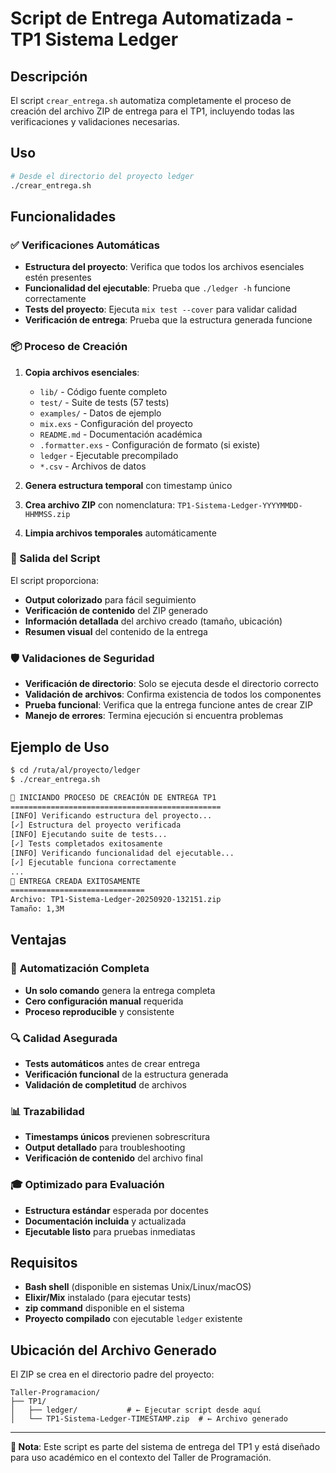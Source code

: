 # Script de Entrega Automatizada - TP1 Sistema Ledger

## Descripción

El script `crear_entrega.sh` automatiza completamente el proceso de creación del archivo ZIP de entrega para el TP1, incluyendo todas las verificaciones y validaciones necesarias.

## Uso

```bash
# Desde el directorio del proyecto ledger
./crear_entrega.sh
```

## Funcionalidades

### ✅ Verificaciones Automáticas
- **Estructura del proyecto**: Verifica que todos los archivos esenciales estén presentes
- **Funcionalidad del ejecutable**: Prueba que `./ledger -h` funcione correctamente
- **Tests del proyecto**: Ejecuta `mix test --cover` para validar calidad
- **Verificación de entrega**: Prueba que la estructura generada funcione

### 📦 Proceso de Creación
1. **Copia archivos esenciales**:
   - `lib/` - Código fuente completo
   - `test/` - Suite de tests (57 tests)
   - `examples/` - Datos de ejemplo
   - `mix.exs` - Configuración del proyecto
   - `README.md` - Documentación académica
   - `.formatter.exs` - Configuración de formato (si existe)
   - `ledger` - Ejecutable precompilado
   - `*.csv` - Archivos de datos

2. **Genera estructura temporal** con timestamp único
3. **Crea archivo ZIP** con nomenclatura: `TP1-Sistema-Ledger-YYYYMMDD-HHMMSS.zip`
4. **Limpia archivos temporales** automáticamente

### 🎯 Salida del Script

El script proporciona:
- **Output colorizado** para fácil seguimiento
- **Verificación de contenido** del ZIP generado
- **Información detallada** del archivo creado (tamaño, ubicación)
- **Resumen visual** del contenido de la entrega

### 🛡️ Validaciones de Seguridad
- **Verificación de directorio**: Solo se ejecuta desde el directorio correcto
- **Validación de archivos**: Confirma existencia de todos los componentes
- **Prueba funcional**: Verifica que la entrega funcione antes de crear ZIP
- **Manejo de errores**: Termina ejecución si encuentra problemas

## Ejemplo de Uso

```bash
$ cd /ruta/al/proyecto/ledger
$ ./crear_entrega.sh

🚀 INICIANDO PROCESO DE CREACIÓN DE ENTREGA TP1
===============================================
[INFO] Verificando estructura del proyecto...
[✓] Estructura del proyecto verificada
[INFO] Ejecutando suite de tests...
[✓] Tests completados exitosamente
[INFO] Verificando funcionalidad del ejecutable...
[✓] Ejecutable funciona correctamente
...
🎉 ENTREGA CREADA EXITOSAMENTE
==============================
Archivo: TP1-Sistema-Ledger-20250920-132151.zip
Tamaño: 1,3M
```

## Ventajas

### 🚀 **Automatización Completa**
- **Un solo comando** genera la entrega completa
- **Cero configuración manual** requerida
- **Proceso reproducible** y consistente

### 🔍 **Calidad Asegurada**
- **Tests automáticos** antes de crear entrega
- **Verificación funcional** de la estructura generada
- **Validación de completitud** de archivos

### 📊 **Trazabilidad**
- **Timestamps únicos** previenen sobrescritura
- **Output detallado** para troubleshooting
- **Verificación de contenido** del archivo final

### 🎓 **Optimizado para Evaluación**
- **Estructura estándar** esperada por docentes
- **Documentación incluida** y actualizada
- **Ejecutable listo** para pruebas inmediatas

## Requisitos

- **Bash shell** (disponible en sistemas Unix/Linux/macOS)
- **Elixir/Mix** instalado (para ejecutar tests)
- **zip command** disponible en el sistema
- **Proyecto compilado** con ejecutable `ledger` existente

## Ubicación del Archivo Generado

El ZIP se crea en el directorio padre del proyecto:
```
Taller-Programacion/
├── TP1/
│   ├── ledger/           # ← Ejecutar script desde aquí
│   └── TP1-Sistema-Ledger-TIMESTAMP.zip  # ← Archivo generado
```

---

**📝 Nota**: Este script es parte del sistema de entrega del TP1 y está diseñado para uso académico en el contexto del Taller de Programación.